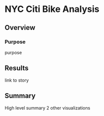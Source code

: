 # NYC Citi Bike Analysis
## Overview
### Purpose
purpose

## Results
link to story

## Summary
High level summary
2 other visualizations
